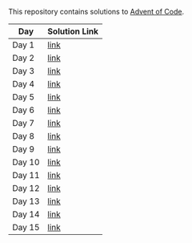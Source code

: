 This repository contains solutions to [Advent of Code](https://adventofcode.com/).

|Day | Solution Link|
|----|--------------|
|Day 1 | [link](day1/main.go)|
|Day 2 | [link](day2/main.go)|
|Day 3 | [link](day3/main.go)|
|Day 4 | [link](day4/main.go)|
|Day 5 | [link](day5/main.go)|
|Day 6 | [link](day6/main.go)|
|Day 7 | [link](day7/main.go)|
|Day 8 | [link](day8/main.go)|
|Day 9 | [link](day9/main.go)|
|Day 10 | [link](day10/main.go)|
|Day 11 | [link](day11/main.go)|
|Day 12 | [link](day12/main.go)|
|Day 13 | [link](day13/main.go)|
|Day 14 | [link](day14/main.go)|
|Day 15 | [link](day15/main.go)|
